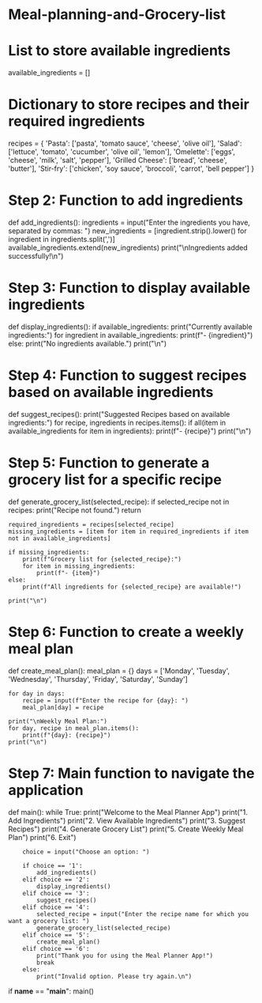 # Meal-planning-and-Grocery-list


# List to store available ingredients
available_ingredients = []

# Dictionary to store recipes and their required ingredients
recipes = {
    'Pasta': ['pasta', 'tomato sauce', 'cheese', 'olive oil'],
    'Salad': ['lettuce', 'tomato', 'cucumber', 'olive oil', 'lemon'],
    'Omelette': ['eggs', 'cheese', 'milk', 'salt', 'pepper'],
    'Grilled Cheese': ['bread', 'cheese', 'butter'],
    'Stir-fry': ['chicken', 'soy sauce', 'broccoli', 'carrot', 'bell pepper']
}

# Step 2: Function to add ingredients
def add_ingredients():
    ingredients = input("Enter the ingredients you have, separated by commas: ")
    new_ingredients = [ingredient.strip().lower() for ingredient in ingredients.split(',')]
    available_ingredients.extend(new_ingredients)
    print("\nIngredients added successfully!\n")

# Step 3: Function to display available ingredients
def display_ingredients():
    if available_ingredients:
        print("Currently available ingredients:")
        for ingredient in available_ingredients:
            print(f"- {ingredient}")
    else:
        print("No ingredients available.")
    print("\n")

# Step 4: Function to suggest recipes based on available ingredients
def suggest_recipes():
    print("Suggested Recipes based on available ingredients:")
    for recipe, ingredients in recipes.items():
        if all(item in available_ingredients for item in ingredients):
            print(f"- {recipe}")
    print("\n")

# Step 5: Function to generate a grocery list for a specific recipe
def generate_grocery_list(selected_recipe):
    if selected_recipe not in recipes:
        print("Recipe not found.")
        return
    
    required_ingredients = recipes[selected_recipe]
    missing_ingredients = [item for item in required_ingredients if item not in available_ingredients]

    if missing_ingredients:
        print(f"Grocery list for {selected_recipe}:")
        for item in missing_ingredients:
            print(f"- {item}")
    else:
        print(f"All ingredients for {selected_recipe} are available!")

    print("\n")

# Step 6: Function to create a weekly meal plan
def create_meal_plan():
    meal_plan = {}
    days = ['Monday', 'Tuesday', 'Wednesday', 'Thursday', 'Friday', 'Saturday', 'Sunday']
    
    for day in days:
        recipe = input(f"Enter the recipe for {day}: ")
        meal_plan[day] = recipe
    
    print("\nWeekly Meal Plan:")
    for day, recipe in meal_plan.items():
        print(f"{day}: {recipe}")
    print("\n")

# Step 7: Main function to navigate the application
def main():
    while True:
        print("Welcome to the Meal Planner App")
        print("1. Add Ingredients")
        print("2. View Available Ingredients")
        print("3. Suggest Recipes")
        print("4. Generate Grocery List")
        print("5. Create Weekly Meal Plan")
        print("6. Exit")
        
        choice = input("Choose an option: ")
        
        if choice == '1':
            add_ingredients()
        elif choice == '2':
            display_ingredients()
        elif choice == '3':
            suggest_recipes()
        elif choice == '4':
            selected_recipe = input("Enter the recipe name for which you want a grocery list: ")
            generate_grocery_list(selected_recipe)
        elif choice == '5':
            create_meal_plan()
        elif choice == '6':
            print("Thank you for using the Meal Planner App!")
            break
        else:
            print("Invalid option. Please try again.\n")

if __name__ == "__main__":
    main()
